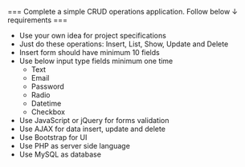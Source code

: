 === Complete a simple CRUD operations application. Follow below ↓ requirements ===
- Use your own idea for project specifications 
- Just do these operations: Insert, List, Show, Update and Delete
- Insert form should have minimum 10 fields
- Use below input type fields minimum one time
	* Text
	* Email
	* Password
	* Radio
	* Datetime
	* Checkbox
- Use JavaScript or jQuery for forms validation
- Use AJAX for data insert, update and delete
- Use Bootstrap for UI
- Use PHP as server side language
- Use MySQL as database
